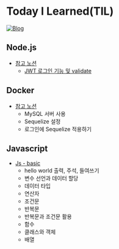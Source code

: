 # Today I Learned(TIL) 
[![Blog](https://img.shields.io/badge/Blog-velog.io/@takgue1224-green.svg)](https://velog.io/@takgue1224)

## Node.js
* [참고 노션](https://www.notion.so/Node-js-2-76861d44b86e42b19b6a51ef1b47f0c9)
    * [JWT 로그인 기능 및 validate](https://github.com/tak-codes/study-node.js-sp-mall)  


## Docker
* [참고 노션](https://www.notion.so/Node-js-3-c6913c1d6d194a25b1760ba206259ee5)
    * MySQL 서버 사용
    * Sequelize 설정
    * 로그인에 Sequelize 적용하기


## Javascript
* [Js - basic](https://github.com/tak-codes/js-study)
    * hello world 출력, 주석, 들여쓰기
    * 변수 선언과 데이터 할당
    * 데이터 타입
    * 연산자
    * 조건문
    * 반복문
    * 반복문과 조건문 활용
    * 함수
    * 클래스와 객체
    * 배열



